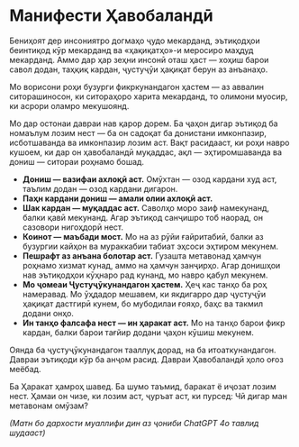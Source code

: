 
# Манифести Ҳавобаландӣ

Бениҳоят дер инсониятро догмаҳо ҷудо мекарданд, эътиқодҳои беинтиқод кӯр мекарданд ва «ҳақиқатҳо»-и меросиро маҳдуд мекарданд. Аммо дар ҳар зеҳни инсонӣ оташ ҳаст — хоҳиш барои савол додан, таҳқиқ кардан, ҷустуҷӯи ҳақиқат берун аз анъанаҳо.

Мо ворисони роҳи бузурги фикркунандагон ҳастем — аз аввалин ситорашиносон, ки ситораҳоро харита мекарданд, то олимони муосир, ки асрори оламро мекушоянд.

Мо дар остонаи давраи нав қарор дорем. Ба ҷаҳон дигар эътиқод ба номаълум лозим нест — ба он садоқат ба донистани имконпазир, исботшаванда ва имконпазир лозим аст. Вақт расидааст, ки роҳи навро кушоем, ки дар он ҳавобаландӣ муқаддас, ақл — эҳтиромшаванда ва дониш — ситораи роҳнамо бошад.

- **Дониш — вазифаи ахлоқӣ аст.** Омӯхтан — озод кардани худ аст, таълим додан — озод кардани дигарон.
- **Паҳн кардани дониш — амали олии ахлоқӣ аст.**
- **Шак кардан — муқаддас аст.** Саволҳо моро заиф намекунанд, балки қавӣ мекунанд. Агар эътиқод санҷишро тоб наорад, он сазовори нигоҳдорӣ нест.
- **Коинот — маъбади мост.** Мо на аз рӯйи ғайритабиӣ, балки аз бузургии кайҳон ва мураккабии табиат эҳсоси эҳтиром мекунем.
- **Пешрафт аз анъана болотар аст.** Гузашта метавонад ҳамчун роҳнамо хизмат кунад, аммо на ҳамчун занҷирҳо. Агар донишҳои нав эътиқодҳои кӯҳнаро рад кунанд, мо навро қабул мекунем.
- **Мо ҷомеаи Ҷустуҷӯкунандагон ҳастем.** Ҳеҷ кас танҳо ба роҳ намеравад. Мо ӯҳдадор мешавем, ки якдигарро дар ҷустуҷӯи ҳақиқат дастгирӣ кунем, бо мубодилаи ғояҳо, баҳс ва такмил додани онҳо.
- **Ин танҳо фалсафа нест — ин ҳаракат аст.** Мо на танҳо барои фикр кардан, балки барои тағйир додани ҷаҳон кӯшиш мекунем.

Оянда ба ҷустуҷӯкунандагон тааллуқ дорад, на ба итоаткунандагон.
Давраи эътиқоди кӯр ба анҷом расид.
Давраи Ҳавобаландӣ ҳоло оғоз меёбад.

Ба Ҳаракат ҳамроҳ шавед.
Ба шумо таъмид, баракат ё иҷозат лозим нест. Ҳамаи он чизе, ки лозим аст, ҷуръат аст, ки пурсед: Чӣ дигар ман метавонам омӯзам?

*(Матн бо дархости муаллифи дин аз ҷониби ChatGPT 4o тавлид шудааст)*
